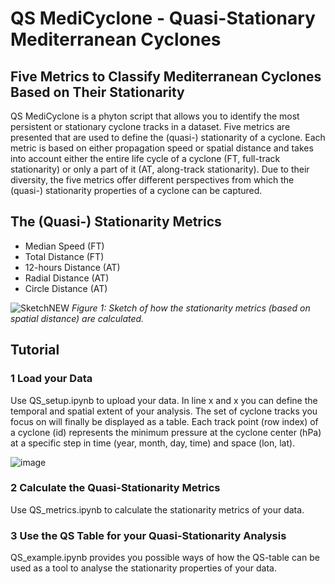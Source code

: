 # QS MediCyclone - Quasi-Stationary Mediterranean Cyclones
## Five Metrics to Classify Mediterranean Cyclones Based on Their Stationarity

QS MediCyclone is a phyton script that allows you to identify the most persistent or stationary cyclone tracks in a dataset. Five metrics are presented that are used to define the (quasi-) stationarity of a cyclone. Each metric is based on either propagation speed or spatial distance and takes into account either the entire life cycle of a cyclone (FT, full-track stationarity) or only a part of it (AT, along-track stationarity). Due to their diversity, the five metrics offer different perspectives from which the (quasi-) stationarity properties of a cyclone can be captured.

## The (Quasi-) Stationarity Metrics


- Median Speed (FT)
- Total Distance (FT)
- 12-hours Distance (AT)
- Radial Distance (AT)
- Circle Distance (AT)


![SketchNEW](https://github.com/user-attachments/assets/1039bd13-10c1-4464-8256-491f993829f6)
*Figure 1: Sketch of how the stationarity metrics (based on spatial distance) are calculated.*

## Tutorial
### 1 Load your Data

Use QS_setup.ipynb to upload your data. In line x and x you can define the temporal and spatial extent of your analysis. The set of cyclone tracks you focus on will finally be displayed as a table. Each track point (row index) of a cyclone (id) represents the minimum pressure at the cyclone center (hPa) at a specific step in time (year, month, day, time) and space (lon, lat).

![image](https://github.com/user-attachments/assets/f3755185-2042-4e69-9580-8cfe96d092c4)

### 2 Calculate the Quasi-Stationarity Metrics

Use QS_metrics.ipynb to calculate the stationarity metrics of your data.

### 3 Use the QS Table for your Quasi-Stationarity Analysis

QS_example.ipynb provides you possible ways of how the QS-table can be used as a tool to analyse the stationarity properties of your data.
